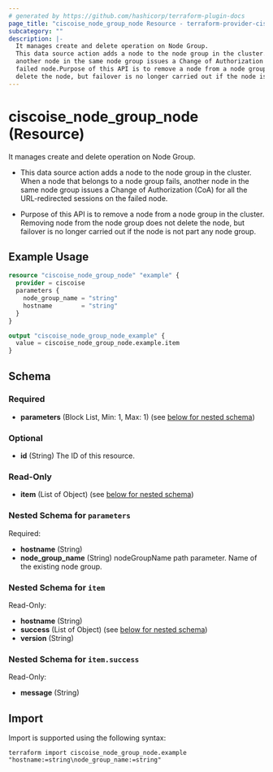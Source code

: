 ```yaml
---
# generated by https://github.com/hashicorp/terraform-plugin-docs
page_title: "ciscoise_node_group_node Resource - terraform-provider-ciscoise"
subcategory: ""
description: |-
  It manages create and delete operation on Node Group.
  This data source action adds a node to the node group in the cluster. When a node that belongs to a node group fails,
  another node in the same node group issues a Change of Authorization (CoA) for all the URL-redirected sessions on the
  failed node.Purpose of this API is to remove a node from a node group in the cluster. Removing node from the node group does not
  delete the node, but failover is no longer carried out if the node is not part any node group.
---
```


# ciscoise_node_group_node (Resource)

It manages create and delete operation on Node Group.

- This data source action adds a node to the node group in the cluster. When a node that belongs to a node group fails,
another node in the same node group issues a Change of Authorization (CoA) for all the URL-redirected sessions on the
failed node.

- Purpose of this API is to remove a node from a node group in the cluster. Removing node from the node group does not
delete the node, but failover is no longer carried out if the node is not part any node group.

## Example Usage

```terraform
resource "ciscoise_node_group_node" "example" {
  provider = ciscoise
  parameters {
    node_group_name = "string"
    hostname        = "string"
  }
}

output "ciscoise_node_group_node_example" {
  value = ciscoise_node_group_node.example.item
}
```

<!-- schema generated by tfplugindocs -->
## Schema

### Required

- **parameters** (Block List, Min: 1, Max: 1) (see [below for nested schema](#nestedblock--parameters))

### Optional

- **id** (String) The ID of this resource.

### Read-Only

- **item** (List of Object) (see [below for nested schema](#nestedatt--item))

<a id="nestedblock--parameters"></a>
### Nested Schema for `parameters`

Required:

- **hostname** (String)
- **node_group_name** (String) nodeGroupName path parameter. Name of the existing node group.


<a id="nestedatt--item"></a>
### Nested Schema for `item`

Read-Only:

- **hostname** (String)
- **success** (List of Object) (see [below for nested schema](#nestedobjatt--item--success))
- **version** (String)

<a id="nestedobjatt--item--success"></a>
### Nested Schema for `item.success`

Read-Only:

- **message** (String)

## Import

Import is supported using the following syntax:

```shell
terraform import ciscoise_node_group_node.example "hostname:=string\node_group_name:=string"
```
